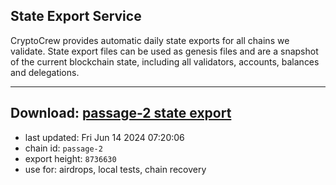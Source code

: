 ## State Export Service
CryptoCrew provides automatic daily state exports for all chains we validate. State export files can be used as genesis files and are a snapshot of the current blockchain state, including all validators, accounts, balances and delegations.

---
**Download: [passage-2 state export](https://dl-eu2.ccvalidators.com/SERVICE/passage/passage-2_export_8736630.json)**
---

- last updated: Fri Jun 14 2024 07:20:06
- chain id: `passage-2`
- export height: `8736630`
- use for: airdrops, local tests, chain recovery
